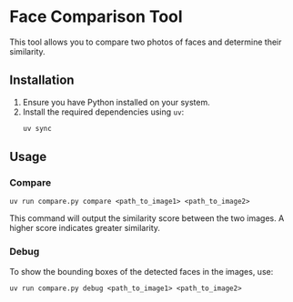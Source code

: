 # Face Comparison Tool

This tool allows you to compare two photos of faces and determine their similarity.

## Installation

1. Ensure you have Python installed on your system.
2. Install the required dependencies using `uv`:
   ```sh
   uv sync
   ```

## Usage

### Compare

```shell
uv run compare.py compare <path_to_image1> <path_to_image2>
```

This command will output the similarity score between the two images. A higher score indicates greater similarity.

### Debug

To show the bounding boxes of the detected faces in the images, use:
```shell
uv run compare.py debug <path_to_image1> <path_to_image2>
```


